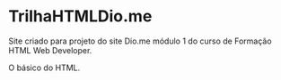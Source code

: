 # TrilhaHTMLDio.me

Site criado para projeto do site Dio.me módulo 1 do curso de Formação HTML Web Developer.

O básico do HTML.
